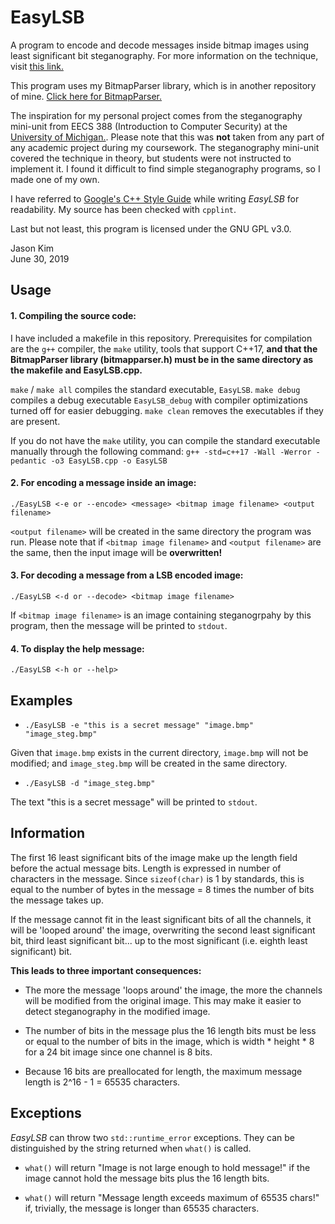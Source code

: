 # EasyLSB

A program to encode and decode messages inside bitmap images using least significant bit steganography.
For more information on the technique, visit [this link.](https://www.cybrary.it/0p3n/hide-secret-message-inside-image-using-lsb-steganography/)

This program uses my BitmapParser library, which is in another repository of mine. [Click here for BitmapParser.](https://github.com/jasonkimprojects/bitmapparser)

The inspiration for my personal project comes from the steganography mini-unit from EECS 388 (Introduction to Computer Security) at the [University of Michigan.](https://umich.edu/). Please note that this was **not** taken from any part of any academic project during my coursework. The steganography mini-unit covered the technique in theory, but students were not instructed to implement it. I found it difficult to find simple steganography programs, so I made one of my own.

I have referred to [Google's C++ Style Guide](https://google.github.io/styleguide/cppguide.html) while writing *EasyLSB* for readability. My source has been checked with `cpplint`.

Last but not least, this program is licensed under the GNU GPL v3.0.

Jason Kim  
June 30, 2019

## Usage

#### 1. Compiling the source code:
I have included a makefile in this repository. Prerequisites for compilation are the `g++` compiler, the `make` utility, tools that support C++17, **and that the BitmapParser library (bitmapparser.h) must be in the same directory as the makefile and EasyLSB.cpp.**

`make` / `make all` compiles the standard executable, `EasyLSB`. `make debug` compiles a debug executable `EasyLSB_debug` with compiler optimizations turned off for easier debugging. `make clean` removes the executables if they are present.

If you do not have the `make` utility, you can compile the standard executable manually through the following command: `g++ -std=c++17 -Wall -Werror -pedantic -o3 EasyLSB.cpp -o EasyLSB`

#### 2. For encoding a message inside an image:
`./EasyLSB <-e or --encode> <message> <bitmap image filename> <output filename>`  

`<output filename>` will be created in the same directory the program was run.
Please note that if `<bitmap image filename>` and `<output filename>` are the same,
then the input image will be **overwritten!**

#### 3. For decoding a message from a LSB encoded image:
`./EasyLSB <-d or --decode> <bitmap image filename>`  

If `<bitmap image filename>` is an image containing steganogrpahy by this program, 
	then the message will be printed to `stdout`.

#### 4. To display the help message:
`./EasyLSB <-h or --help>`

## Examples

* `./EasyLSB -e "this is a secret message" "image.bmp" "image_steg.bmp"`

Given that `image.bmp` exists in the current directory, `image.bmp` will not be modified; and `image_steg.bmp` will be created in the same directory.

* `./EasyLSB -d "image_steg.bmp"`

The text "this is a secret message" will be printed to `stdout`.

## Information

The first 16 least significant bits of the image make up the length field before the actual message bits.
Length is expressed in number of characters in the message. Since `sizeof(char)` is 1 by standards, this is
equal to the number of bytes in the message = 8 times the number of bits the message takes up.

If the message cannot fit in the least significant bits of all the channels, it will be 'looped around' the image, overwriting the second least significant bit, third least significant bit... up to the most significant 
(i.e. eighth least significant) bit. 

**This leads to three important consequences:**

* The more the message 'loops around' the image, the more the channels will be modified from the original image. This may make it easier to detect steganography in the modified image.

* The number of bits in the message plus the 16 length bits must be less or equal to the number of bits in the image, which is width * height * 8 for a 24 bit image since one channel is 8 bits.

* Because 16 bits are preallocated for length, the maximum message length is 2^16 - 1 = 65535 characters.

## Exceptions

*EasyLSB* can throw two `std::runtime_error` exceptions. They can be distinguished by the string returned when `what()` is called.

* `what()` will return "Image is not large enough to hold message!" if the image cannot hold the message bits plus the 16 length bits.

* `what()` will return "Message length exceeds maximum of 65535 chars!" if, trivially, the message is longer than 65535 characters.